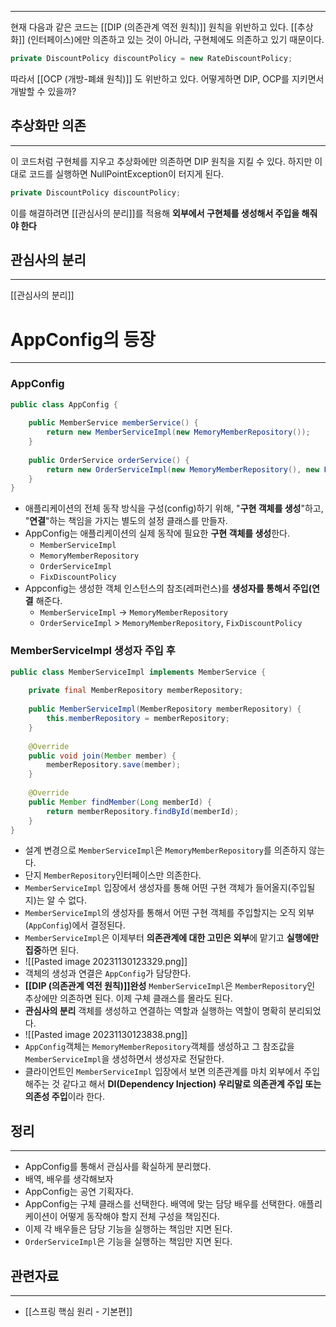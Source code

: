 
---
현재 다음과 같은 코드는 [[DIP (의존관계 역전 원칙)]] 원칙을 위반하고 있다. [[추상화]] (인터페이스)에만 의존하고 있는 것이 아니라, 구현체에도 의존하고 있기 때문이다.
```java
private DiscountPolicy discountPolicy = new RateDiscountPolicy;
```

따라서 [[OCP (개방-폐쇄 원칙)]] 도 위반하고 있다. 어떻게하면 DIP, OCP를 지키면서 개발할 수 있을까?

## 추상화만 의존
---
이 코드처럼 구현체를 지우고 추상화에만 의존하면 DIP 원칙을 지킬 수 있다.
하지만 이대로 코드를 실행하면 NullPointException이 터지게 된다.
```java
private DiscountPolicy discountPolicy;
```

이를 해결하려면 [[관심사의 분리]]를 적용해 **외부에서 구현체를 생성해서 주입을 해줘야 한다**

## 관심사의 분리
---
[[관심사의 분리]]

# AppConfig의 등장
---
### AppConfig
```java
public class AppConfig {  
  
    public MemberService memberService() {  
        return new MemberServiceImpl(new MemoryMemberRepository());  
    }  
  
    public OrderService orderService() {  
        return new OrderServiceImpl(new MemoryMemberRepository(), new FixDiscountPolicy());  
    }  
}
```
- 애플리케이션의 전체 동작 방식을 구성(config)하기 위해, "**구현 객체를 생성**"하고, "**연결**"하는 책임을 가지는 별도의 설정 클래스를 만들자.
- AppConfig는 애플리케이션의 실제 동작에 필요한 **구현 객체를 생성**한다.
	- `MemberServiceImpl`
	- `MemoryMemberRepository`
	- `OrderServiceImpl`
	- `FixDiscountPolicy`
- Appconfig는 생성한 객체 인스턴스의 참조(레퍼런스)를 **생성자를 통해서 주입(연결** 해준다.
	- `MemberServiceImpl` -> `MemoryMemberRepository`
	- `OrderServiceImpl` > `MemoryMemberRepository`, `FixDiscountPolicy`

### MemberServiceImpl 생성자 주입 후
```java
public class MemberServiceImpl implements MemberService {  
  
    private final MemberRepository memberRepository;  
  
    public MemberServiceImpl(MemberRepository memberRepository) {  
        this.memberRepository = memberRepository;  
    }  
  
    @Override  
    public void join(Member member) {  
        memberRepository.save(member);  
    }  
  
    @Override  
    public Member findMember(Long memberId) {  
        return memberRepository.findById(memberId);  
    }  
}
```
- 설계 변경으로 `MemberServiceImpl`은 `MemoryMemberRepository`를 의존하지 않는다.
- 단지 `MemberRepository`인터페이스만 의존한다.
- `MemberServiceImpl` 입장에서 생성자를 통해 어떤 구현 객체가 들어올지(주입될지)는 알 수 없다.
- `MemberServiceImpl`의 생성자를 통해서 어떤 구현 객체를 주입할지는 오직 외부(`AppConfig`)에서 결정된다.
- `MemberServiceImpl`은 이제부터 **의존관계에 대한 고민은 외부**에 맡기고 **실행에만 집중**하면 된다.
- ![[Pasted image 20231130123329.png]]
- 객체의 생성과 연결은 `AppConfig`가 담당한다.
- **[[DIP (의존관계 역전 원칙)]]완성** `MemberServiceImpl`은 `MemberRepository`인 추상에만 의존하면 된다. 이제 구체 클래스를 몰라도 된다.
- **관심사의 분리** 객체를 생성하고 연결하는 역할과 실행하는 역할이 명확히 분리되었다.
- ![[Pasted image 20231130123838.png]]
- `AppConfig`객체는 `MemoryMemberRepository`객체를 생성하고 그 참조값을 `MemberServiceImpl`을 생성하면서 생성자로 전달한다.
- 클라이언트인 `MemberServiceImpl` 입장에서 보면 의존관계를 마치 외부에서 주입해주는 것 같다고 해서 **DI(Dependency Injection) 우리말로 의존관계 주입 또는 의존성 주입**이라 한다.

## 정리
---
- AppConfig를 통해서 관심사를 확실하게 분리했다.
- 배역, 배우를 생각해보자
- AppConfig는 공연 기획자다.
- AppConfig는 구체 클래스를 선택한다. 배역에 맞는 담당 배우를 선택한다. 애플리케이션이 어떻게 동작해야 할지 전체 구성을 책임진다.
- 이제 각 배우들은 담당 기능을 실행하는 책임만 지면 된다.
- `OrderServiceImpl`은 기능을 실행하는 책임만 지면 된다.
## 관련자료
---
- [[스프링 핵심 원리 - 기본편]]
	
